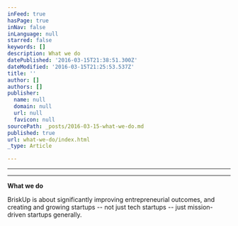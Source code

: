 ```yaml
---
inFeed: true
hasPage: true
inNav: false
inLanguage: null
starred: false
keywords: []
description: What we do
datePublished: '2016-03-15T21:38:51.300Z'
dateModified: '2016-03-15T21:25:53.537Z'
title: ''
author: []
authors: []
publisher:
  name: null
  domain: null
  url: null
  favicon: null
sourcePath: _posts/2016-03-15-what-we-do.md
published: true
url: what-we-do/index.html
_type: Article

---
```

****

****

**What we do**

BriskUp
is about significantly improving entrepreneurial outcomes, and creating and
growing startups -- not just tech startups -- just mission-driven startups
generally.